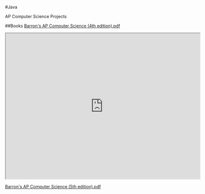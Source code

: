 #Java

AP Computer Science Projects

##Books
[Barron's AP Computer Science (4th edition).pdf](https://drive.google.com/file/d/0B4U9QMqkIXVUWGE1T2RMdHhpZWs/edit?usp=sharing)
<iframe src="https://docs.google.com/file/d/0B4U9QMqkIXVUWGE1T2RMdHhpZWs/preview" width="640" height="480"></iframe>

[Barron's AP Computer Science (5th edition).pdf](https://drive.google.com/file/d/0B4U9QMqkIXVUYUdKWnZyMHlIb0E/edit?usp=sharing)

